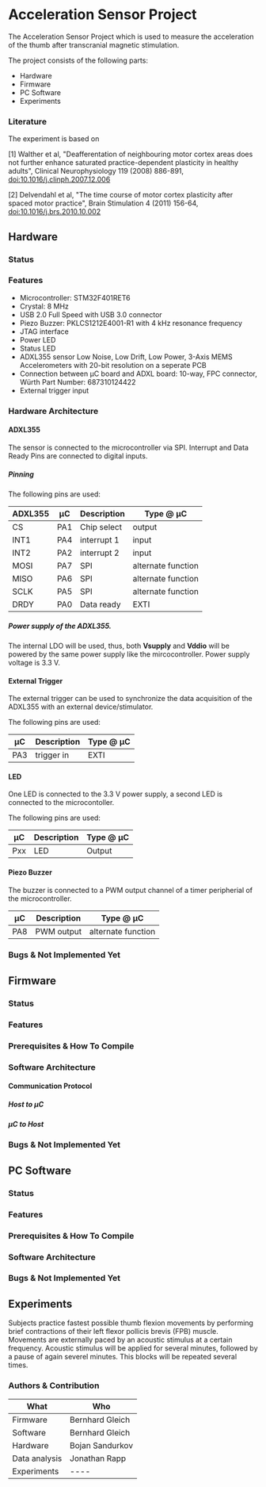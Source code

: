 # Acceleration Sensor Project
The Acceleration Sensor Project which is used to measure the acceleration of the thumb after transcranial magnetic stimulation.

The project consists of the following parts:
* Hardware
* Firmware
* PC Software
* Experiments


### Literature
The experiment is based on

 [1] Walther et al, "Deafferentation of neighbouring motor cortex areas does not further enhance saturated practice-dependent plasticity in healthy adults", Clinical Neurophysiology 119 (2008) 886-891, [doi:10.1016/j.clinph.2007.12.006](https://www.sciencedirect.com/science/article/abs/pii/S1388245707009017)

 [2] Delvendahl et al, "The time course of motor cortex plasticity after spaced motor practice", Brain Stimulation 4 (2011) 156-64, [doi:10.1016/j.brs.2010.10.002](https://www.brainstimjrnl.com/article/S1935-861X(10)00161-0/fulltext)

## Hardware
### Status
### Features
- Microcontroller: STM32F401RET6
- Crystal: 8 MHz
- USB 2.0 Full Speed with USB 3.0 connector 
- Piezo Buzzer: PKLCS1212E4001-R1 with 4 kHz resonance frequency
- JTAG interface
- Power LED
- Status LED
- ADXL355 sensor Low Noise, Low Drift, Low Power,
3-Axis MEMS Accelerometers with 20-bit resolution on a seperate PCB
- Connection between µC board and ADXL board: 10-way, FPC connector, Würth Part Number: 687310124422
- External trigger input

### Hardware Architecture
#### ADXL355
The sensor is connected to the microcontroller via SPI. Interrupt and Data Ready Pins are connected to digital inputs.

##### Pinning
The following pins are used:

ADXL355|µC |Description|Type @ µC
-------|---|-----------|---------
CS     |PA1|Chip select|output
INT1   |PA4|interrupt 1|input
INT2   |PA2|interrupt 2|input
MOSI   |PA7|SPI        |alternate function
MISO   |PA6|SPI        |alternate function
SCLK   |PA5|SPI        |alternate function
DRDY   |PA0|Data ready |EXTI

##### Power supply of the ADXL355.
The internal LDO will be used, thus, both **Vsupply** and **Vddio** will be powered by the same power supply like the mircocontroller. Power supply voltage is 3.3 V.

#### External Trigger
The external trigger can be used to synchronize the data acquisition of the ADXL355 with an external device/stimulator.

The following pins are used:

µC |Description|Type @ µC
---|-----------|---------
PA3|trigger in |EXTI

#### LED
One LED is connected to the 3.3 V power supply, a second LED is connected to the microcontoller.

The following pins are used:

µC |Description|Type @ µC
---|-----------|---------
Pxx|LED        |Output


#### Piezo Buzzer
The buzzer is connected to a PWM output channel of a timer peripherial of the microcontroller.

µC |Description|Type @ µC
---|-----------|---------
PA8|PWM output |alternate function

### Bugs & Not Implemented Yet

## Firmware
### Status
### Features
### Prerequisites & How To Compile
### Software Architecture
#### Communication Protocol
##### Host to µC
##### µC to Host

### Bugs & Not Implemented Yet

## PC Software
### Status
### Features
### Prerequisites & How To Compile
### Software Architecture
### Bugs & Not Implemented Yet
## Experiments
Subjects practice fastest possible thumb flexion movements by performing brief contractions of their left flexor pollicis brevis (FPB) muscle. Movements are externally paced by an acoustic stimulus at a certain frequency. Acoustic stimulus will be applied for several minutes, followed by a pause of again severel minutes. This blocks will be repeated several times.

### Authors & Contribution

What         |Who
-------------|---------------
Firmware     |Bernhard Gleich
Software     |Bernhard Gleich
Hardware     |Bojan Sandurkov
Data analysis|Jonathan Rapp
Experiments  |----
